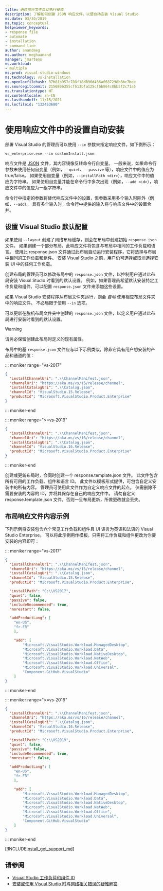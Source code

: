 ```yaml
---
title: 通过响应文件自动执行安装
description: 了解如何创建 JSON 响应文件，以便自动安装 Visual Studio
ms.date: 03/30/2019
ms.topic: conceptual
helpviewer_keywords:
- response file
- automate
- installation
- command-line
author: anandmeg
ms.author: meghaanand
manager: jmartens
ms.workload:
- multiple
ms.prod: visual-studio-windows
ms.technology: vs-installation
ms.openlocfilehash: 37b81b957c708f18d896d436a0687298b8bc7bee
ms.sourcegitcommit: 215680b355cf613bfa125cf6b864c8bb5f2c71a5
ms.translationtype: HT
ms.contentlocale: zh-CN
ms.lasthandoff: 11/15/2021
ms.locfileid: "132453680"
---
```

# <a name="automate-installs-by-using-settings-in-a-response-file"></a>使用响应文件中的设置自动安装

部署 Visual Studio 的管理员可以使用 `--in` 参数来指定响应文件，如下例所示：

```shell
vs_enterprise.exe --in customInstall.json
```

响应文件是 [JSON](http://json-schema.org/) 文件，其内容镜像反转命令行自变量。  一般来说，如果命令行参数未使用任何自变量（例如，`--quiet`、`--passive` 等），响应文件中的值应为 true/false。  如果使用自变量（例如，`--installPath <dir>`），响应文件中的值应为字符串。  如果使用自变量并能在命令行中多次出现（例如，`--add <id>`），响应文件中的值应为一组字符串。

命令行中指定的参数将替代响应文件中的设置，但参数采用多个输入时除外（例如，`--add`）。 具有多个输入时，命令行中提供的输入将与响应文件中的设置合并。

## <a name="setting-a-default-configuration-for-visual-studio"></a>设置 Visual Studio 默认配置

如果使用 `--layout` 创建了网络布局缓存，则会在布局中创建初始 `response.json` 文件。 如果创建一个部分布局，此响应文件将包含与布局中相同的工作负载和语言。  使用此 response.json 文件通过此布局自动运行安装程序，它将选择与布局中相同的工作负载和组件。  安装 Visual Studio 之前，用户仍可选择或取消选择安装 UI 中的任何工作负载。

创建布局的管理员可以修改布局中的 `response.json` 文件，以控制用户通过此布局安装 Visual Studio 时看到的默认设置。  例如，如果管理员希望默认安装特定工作负载和组件，可以配置 `response.json` 文件来添加这些设置。

如果 Visual Studio 安装程序从布局文件夹运行，则会 _自动_ 使用相应布局文件夹中的响应文件。  不必局限于使用 `--in` 选项。

可以更新在脱机布局文件夹中创建的 `response.json` 文件，以定义用户通过此布局进行安装时看到的默认设置。

> [!WARNING]
> 请务必保留创建此布局时定义的现有属性。

布局中的基 `response.json` 文件应与以下示例类似，除非它具有用户想安装的产品和通道的值：

::: moniker range="vs-2017"

```json
{
  "installChannelUri": ".\\ChannelManifest.json",
  "channelUri": "https://aka.ms/vs/15/release/channel",
  "installCatalogUri": ".\\Catalog.json",
  "channelId": "VisualStudio.15.Release",
  "productId": "Microsoft.VisualStudio.Product.Enterprise"
}
```

::: moniker-end

::: moniker range=">=vs-2019"

```json
{
  "installChannelUri": ".\\ChannelManifest.json",
  "channelUri": "https://aka.ms/vs/16/release/channel",
  "installCatalogUri": ".\\Catalog.json",
  "channelId": "VisualStudio.16.Release",
  "productId": "Microsoft.VisualStudio.Product.Enterprise"
}
```

::: moniker-end

创建或更新布局时，会同时创建一个 response.template.json 文件。  此文件包含所有可用的工作负载、组件和语言 ID。  此文件以模板形式提供，可包含自定义安装中的所有内容。  管理员可使用此文件作为自定义响应文件的起点。  仅需删除不需要安装的内容的 ID，并将其保存在自己的响应文件中。  请勿自定义 response.template.json 文件，否则一旦布局更新，所做更改就会丢失。

## <a name="example-layout-response-file-content"></a>布局响应文件内容示例

下列示例将安装包含六个常见工作负载和组件且 UI 语言为英语和法语的 Visual Studio Enterprise。 可以将此示例用作模板，只需将工作负载和组件更改为你要安装的内容即可：

::: moniker range="vs-2017"

```json
{
  "installChannelUri": ".\\ChannelManifest.json",
  "channelUri": "https://aka.ms/vs/15/release/channel",
  "installCatalogUri": ".\\Catalog.json",
  "channelId": "VisualStudio.15.Release",
  "productId": "Microsoft.VisualStudio.Product.Enterprise",

  "installPath": "C:\\VS2017",
  "quiet": false,
  "passive": false,
  "includeRecommended": true,
  "norestart": false,

  "addProductLang": [
    "en-US",
    "fr-FR"
    ],

    "add": [
        "Microsoft.VisualStudio.Workload.ManagedDesktop",
        "Microsoft.VisualStudio.Workload.Data",
        "Microsoft.VisualStudio.Workload.NativeDesktop",
        "Microsoft.VisualStudio.Workload.NetWeb",
        "Microsoft.VisualStudio.Workload.Office",
        "Microsoft.VisualStudio.Workload.Universal",
        "Component.GitHub.VisualStudio"
    ]
}
```

::: moniker-end

::: moniker range=">=vs-2019"

```json
{
  "installChannelUri": ".\\ChannelManifest.json",
  "channelUri": "https://aka.ms/vs/16/release/channel",
  "installCatalogUri": ".\\Catalog.json",
  "channelId": "VisualStudio.16.Release",
  "productId": "Microsoft.VisualStudio.Product.Enterprise",

  "installPath": "C:\\VS2019",
  "quiet": false,
  "passive": false,
  "includeRecommended": true,
  "norestart": false,

  "addProductLang": [
    "en-US",
    "fr-FR"
    ],

    "add": [
        "Microsoft.VisualStudio.Workload.ManagedDesktop",
        "Microsoft.VisualStudio.Workload.Data",
        "Microsoft.VisualStudio.Workload.NativeDesktop",
        "Microsoft.VisualStudio.Workload.NetWeb",
        "Microsoft.VisualStudio.Workload.Office",
        "Microsoft.VisualStudio.Workload.Universal",
        "Component.GitHub.VisualStudio"
    ]
}
```

::: moniker-end

[!INCLUDE[install_get_support_md](includes/install_get_support_md.md)]

## <a name="see-also"></a>请参阅

* [Visual Studio 工作负荷和组件 ID](workload-and-component-ids.md)
* [安装或使用 Visual Studio 时与网络相关错误的疑难解答](troubleshooting-network-related-errors-in-visual-studio.md)
